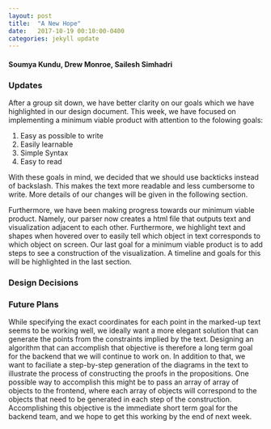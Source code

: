 ```yaml
---
layout: post
title:  "A New Hope"
date:   2017-10-19 00:10:00-0400
categories: jekyll update
---
```

#### Soumya Kundu, Drew Monroe, Sailesh Simhadri

### Updates
After a group sit down, we have better clarity on our goals which we have highlighted in our design document. This week, we have focused on implementing a minimum viable product with attention to the folowing goals:

1. Easy as possible to write
2. Easily learnable
3. Simple Syntax
4. Easy to read

With these goals in mind, we decided that we should use backticks instead of backslash. This makes the text more readable and less cumbersome to write. More details of our changes will be given in the following section.

Furthermore, we have been making progress towards our minimum viable product. Namely, our parser now creates a html file that outputs text and visualization adjacent to each other. Furthermore, we highlight text and shapes when hovered over to easily tell which object in text corresponds to which object on screen. Our last goal for a minimum viable product is to add steps to see a construction of the visualization. A timeline and goals for this will be highlighted in the last section.


### Design Decisions

### Future Plans
While specifying the exact coordinates for each point in the marked-up text seems to be working well, we ideally want a more elegant solution that can generate the points from the constraints implied by the text. Designing an algorithm that can accomplish that objective is therefore a long term goal for the backend that we will continue to work on. In addition to that, we want to faciliate a step-by-step generation of the diagrams in the text to illustrate the process of constructing the proofs in the propositions. One possible way to accomplish this might be to pass an array of array of objects to the frontend, where each array of objects will correspond to the objects that need to be generated in each step of the construction. Accomplishing this objective is the immediate short term goal for the backend team, and we hope to get this working by the end of next week.
